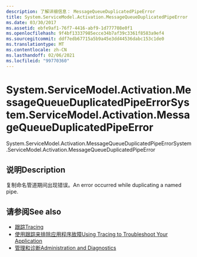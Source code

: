 ```yaml
---
description: 了解详细信息： MessageQueueDuplicatedPipeError
title: System.ServiceModel.Activation.MessageQueueDuplicatedPipeError
ms.date: 03/30/2017
ms.assetid: ebfe9af1-76f7-4416-abf9-1d777708e0f1
ms.openlocfilehash: 9f4bf13337985ecce34b7af39c3361f8583a9ef4
ms.sourcegitcommit: ddf7edb67715a5b9a45e3dd44536dabc153c1de0
ms.translationtype: MT
ms.contentlocale: zh-CN
ms.lasthandoff: 02/06/2021
ms.locfileid: "99770360"
---
```

# <a name="systemservicemodelactivationmessagequeueduplicatedpipeerror"></a><span data-ttu-id="58fcb-103">System.ServiceModel.Activation.MessageQueueDuplicatedPipeError</span><span class="sxs-lookup"><span data-stu-id="58fcb-103">System.ServiceModel.Activation.MessageQueueDuplicatedPipeError</span></span>

<span data-ttu-id="58fcb-104">System.ServiceModel.Activation.MessageQueueDuplicatedPipeError</span><span class="sxs-lookup"><span data-stu-id="58fcb-104">System.ServiceModel.Activation.MessageQueueDuplicatedPipeError</span></span>  
  
## <a name="description"></a><span data-ttu-id="58fcb-105">说明</span><span class="sxs-lookup"><span data-stu-id="58fcb-105">Description</span></span>  

 <span data-ttu-id="58fcb-106">复制命名管道期间出现错误。</span><span class="sxs-lookup"><span data-stu-id="58fcb-106">An error occurred while duplicating a named pipe.</span></span>  
  
## <a name="see-also"></a><span data-ttu-id="58fcb-107">请参阅</span><span class="sxs-lookup"><span data-stu-id="58fcb-107">See also</span></span>

- [<span data-ttu-id="58fcb-108">跟踪</span><span class="sxs-lookup"><span data-stu-id="58fcb-108">Tracing</span></span>](index.md)
- [<span data-ttu-id="58fcb-109">使用跟踪来排除应用程序故障</span><span class="sxs-lookup"><span data-stu-id="58fcb-109">Using Tracing to Troubleshoot Your Application</span></span>](using-tracing-to-troubleshoot-your-application.md)
- [<span data-ttu-id="58fcb-110">管理和诊断</span><span class="sxs-lookup"><span data-stu-id="58fcb-110">Administration and Diagnostics</span></span>](../index.md)

